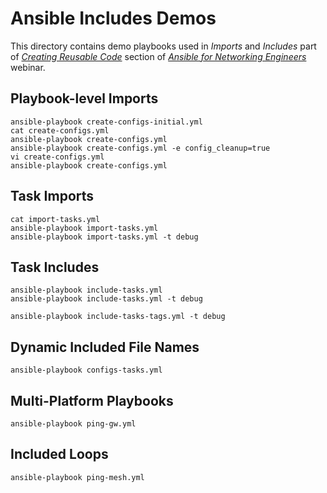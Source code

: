 # Ansible Includes Demos

This directory contains demo playbooks used in *Imports* and *Includes* part of *[Creating Reusable Code](https://my.ipspace.net/bin/list?id=Ansible#INCLUDES)* section of *[Ansible for Networking Engineers](https://www.ipspace.net/Ansible_for_Networking_Engineers)* webinar.

## Playbook-level Imports

```
ansible-playbook create-configs-initial.yml
cat create-configs.yml
ansible-playbook create-configs.yml
ansible-playbook create-configs.yml -e config_cleanup=true
vi create-configs.yml
ansible-playbook create-configs.yml
```

## Task Imports

```
cat import-tasks.yml
ansible-playbook import-tasks.yml
ansible-playbook import-tasks.yml -t debug
```

## Task Includes

```
ansible-playbook include-tasks.yml
ansible-playbook include-tasks.yml -t debug
```

```
ansible-playbook include-tasks-tags.yml -t debug
```

## Dynamic Included File Names

```
ansible-playbook configs-tasks.yml
```

## Multi-Platform Playbooks

```
ansible-playbook ping-gw.yml
```

## Included Loops

```
ansible-playbook ping-mesh.yml
```
